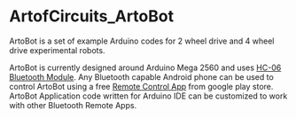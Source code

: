 # ArtofCircuits_ArtoBot
ArtoBot is a set of example Arduino codes for 2 wheel drive and 4 wheel drive experimental robots.

ArtoBot is currently designed around Arduino Mega 2560 and uses [HC-06 Bluetooth Module](http://artofcircuits.com/product/hc-06-bluetooth-serial-pass-through-module). Any Bluetooth capable Android phone can be used to control ArtoBot using a free [Remote Control App](https://play.google.com/store/apps/details?id=braulio.calle.bluetoothRCcontroller) from google play store. ArtoBot Application code written for Arduino IDE can be customized to work with other Bluetooth Remote Apps. 
